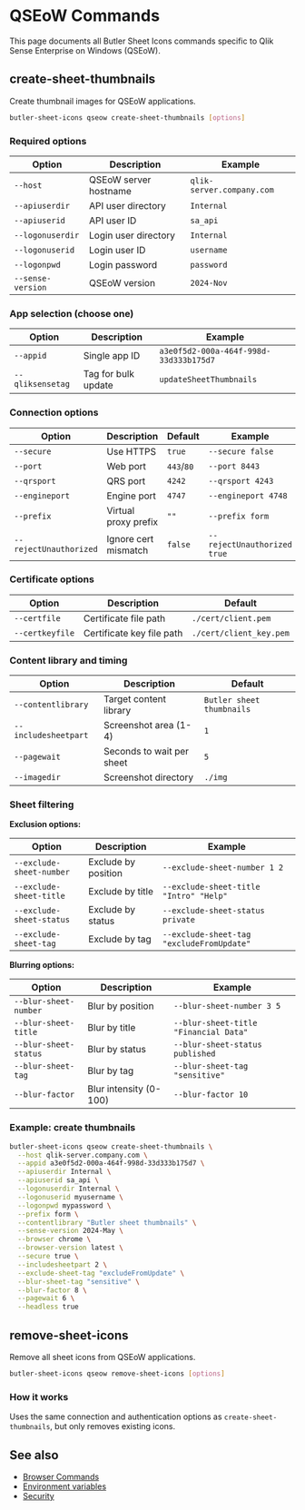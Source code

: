 # QSEoW Commands

This page documents all Butler Sheet Icons commands specific to Qlik Sense Enterprise on Windows (QSEoW).

## create-sheet-thumbnails

Create thumbnail images for QSEoW applications.

```bash
butler-sheet-icons qseow create-sheet-thumbnails [options]
```

### Required options

| Option            | Description           | Example                   |
| ----------------- | --------------------- | ------------------------- |
| `--host`          | QSEoW server hostname | `qlik-server.company.com` |
| `--apiuserdir`    | API user directory    | `Internal`                |
| `--apiuserid`     | API user ID           | `sa_api`                  |
| `--logonuserdir`  | Login user directory  | `Internal`                |
| `--logonuserid`   | Login user ID         | `username`                |
| `--logonpwd`      | Login password        | `password`                |
| `--sense-version` | QSEoW version         | `2024-Nov`                |

### App selection (choose one)

| Option           | Description         | Example                                |
| ---------------- | ------------------- | -------------------------------------- |
| `--appid`        | Single app ID       | `a3e0f5d2-000a-464f-998d-33d333b175d7` |
| `--qliksensetag` | Tag for bulk update | `updateSheetThumbnails`                |

### Connection options

| Option                 | Description          | Default    | Example                     |
| ---------------------- | -------------------- | ---------- | --------------------------- |
| `--secure`             | Use HTTPS            | `true`     | `--secure false`            |
| `--port`               | Web port             | `443`/`80` | `--port 8443`               |
| `--qrsport`            | QRS port             | `4242`     | `--qrsport 4243`            |
| `--engineport`         | Engine port          | `4747`     | `--engineport 4748`         |
| `--prefix`             | Virtual proxy prefix | `""`       | `--prefix form`             |
| `--rejectUnauthorized` | Ignore cert mismatch | `false`    | `--rejectUnauthorized true` |

### Certificate options

| Option          | Description               | Default                 |
| --------------- | ------------------------- | ----------------------- |
| `--certfile`    | Certificate file path     | `./cert/client.pem`     |
| `--certkeyfile` | Certificate key file path | `./cert/client_key.pem` |

### Content library and timing

| Option               | Description               | Default                   |
| -------------------- | ------------------------- | ------------------------- |
| `--contentlibrary`   | Target content library    | `Butler sheet thumbnails` |
| `--includesheetpart` | Screenshot area (1-4)     | `1`                       |
| `--pagewait`         | Seconds to wait per sheet | `5`                       |
| `--imagedir`         | Screenshot directory      | `./img`                   |

### Sheet filtering

**Exclusion options:**

| Option                   | Description         | Example                                   |
| ------------------------ | ------------------- | ----------------------------------------- |
| `--exclude-sheet-number` | Exclude by position | `--exclude-sheet-number 1 2`              |
| `--exclude-sheet-title`  | Exclude by title    | `--exclude-sheet-title "Intro" "Help"`    |
| `--exclude-sheet-status` | Exclude by status   | `--exclude-sheet-status private`          |
| `--exclude-sheet-tag`    | Exclude by tag      | `--exclude-sheet-tag "excludeFromUpdate"` |

**Blurring options:**

| Option                | Description            | Example                               |
| --------------------- | ---------------------- | ------------------------------------- |
| `--blur-sheet-number` | Blur by position       | `--blur-sheet-number 3 5`             |
| `--blur-sheet-title`  | Blur by title          | `--blur-sheet-title "Financial Data"` |
| `--blur-sheet-status` | Blur by status         | `--blur-sheet-status published`       |
| `--blur-sheet-tag`    | Blur by tag            | `--blur-sheet-tag "sensitive"`        |
| `--blur-factor`       | Blur intensity (0-100) | `--blur-factor 10`                    |

### Example: create thumbnails

```bash
butler-sheet-icons qseow create-sheet-thumbnails \
  --host qlik-server.company.com \
  --appid a3e0f5d2-000a-464f-998d-33d333b175d7 \
  --apiuserdir Internal \
  --apiuserid sa_api \
  --logonuserdir Internal \
  --logonuserid myusername \
  --logonpwd mypassword \
  --prefix form \
  --contentlibrary "Butler sheet thumbnails" \
  --sense-version 2024-May \
  --browser chrome \
  --browser-version latest \
  --secure true \
  --includesheetpart 2 \
  --exclude-sheet-tag "excludeFromUpdate" \
  --blur-sheet-tag "sensitive" \
  --blur-factor 8 \
  --pagewait 6 \
  --headless true
```

## remove-sheet-icons

Remove all sheet icons from QSEoW applications.

```bash
butler-sheet-icons qseow remove-sheet-icons [options]
```

### How it works

Uses the same connection and authentication options as `create-sheet-thumbnails`, but only removes existing icons.

## See also

- [Browser Commands](/reference/browser)
- [Environment variables](/guide/concepts/environment-variables)
- [Security](/reference/security)

